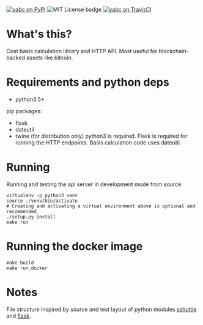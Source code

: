 [![yabc on PyPI](https://img.shields.io/pypi/v/yabc.svg)](https://pypi.org/project/yabc/) ![MIT License badge](https://img.shields.io/badge/license-MIT-green.svg) [![yabc on TravisCI](https://travis-ci.org/robertkarl/yabc.svg?branch=master)](https://travis-ci.org/robertkarl/yabc)

# What's this?
Cost basis calculation library and HTTP API. Most useful for blockchain-backed
assets like bitcoin.

# Requirements and python deps
- python3.5+

pip packages:
- flask
- dateutil
- twine (for distribution only)
python3 is required. Flask is required for running the HTTP endpoints. Basis
calculation code uses dateutil.


# Running
Running and testing the api server in development mode from source:

```
virtualenv -p python3 venv
source ./venv/bin/activate
# Creating and activating a virtual environment above is optional and recommended
./setup.py install
make run
```

# Running the docker image
```
make build
make run_docker
```

# Notes
File structure inspired by source and test layout of python modules
[sshuttle](https://github.com/sshuttle/sshuttle) and
[flask](https://github.com/pallets/flask).
